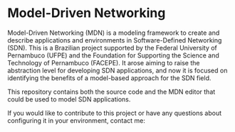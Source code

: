 Model-Driven Networking
===


Model-Driven Networking (MDN) is a modeling framework to create and describe applications and environments in Software-Defined Networking (SDN). This is a Brazilian project supported by the Federal University of Pernambuco (UFPE) and the Foundation for Supporting the Science and Technology of Pernambuco (FACEPE). It arose aiming to raise the abstraction level for developing SDN applications, and now it is focused on identifying the benefits of a model-based approach for the SDN field.

This repository contains both the source code and the MDN editor that could be used to model SDN applications.

If you would like to contribute to this project or have any questions about configuring it in your environment, contact me: 
